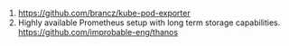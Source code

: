 1. https://github.com/brancz/kube-pod-exporter
2. Highly available Prometheus setup with long term storage capabilities.
   https://github.com/improbable-eng/thanos
